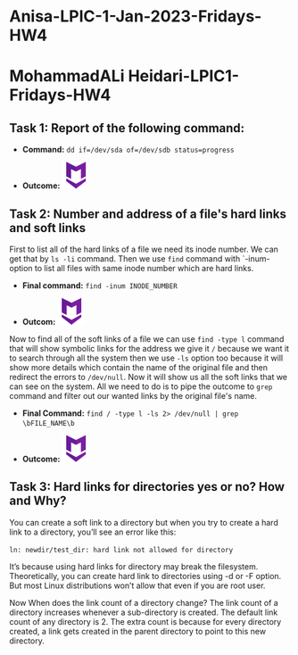 # Anisa-LPIC-1-Jan-2023-Fridays-HW4

# MohammadALi Heidari-LPIC1-Fridays-HW4
## Task 1: Report of the following command:

 - **Command:** `dd if=/dev/sda of=/dev/sdb status=progress`

- **Outcome:** 
![outcome](https://github.com/adam-p/markdown-here/raw/master/src/common/images/icon48.png "Task1")

## Task 2: Number and address of a file's hard links and soft links

First to list all of the hard links of a file we need its inode number. We can get that by `ls -li` command. Then we use `find` command with `-inum- option to list all files with same inode number which are hard links.
 - **Final command:** `find -inum INODE_NUMBER`

- **Outcom:**
![outcome](https://github.com/adam-p/markdown-here/raw/master/src/common/images/icon48.png "Task2-1")

Now to find all of the soft links of a file we can use `find -type l` command that will show symbolic links for the address we give it `/` because we want it to search through all the system then we use `-ls` option too because it will show more details which contain the name of the original file and then redirect the errors to `/dev/null`. Now it will show us all the soft links that we can see on the system. All we need to do is to pipe the outcome to `grep` command and filter out our wanted links by the original file's name.

- **Final Command:** `find / -type l -ls 2> /dev/null | grep \bFILE_NAME\b`

- **Outcome:** 
![outcome](https://github.com/adam-p/markdown-here/raw/master/src/common/images/icon48.png "Task2-2")

## Task 3: Hard links for directories yes or no? How and Why?

You can create a soft link to a directory but when you try to create a hard link to a directory, you’ll see an error like this: 

`ln: newdir/test_dir: hard link not allowed for directory` 

It’s because using hard links for directory may break the filesystem. Theoretically, you can create hard link to directories using -d or -F option. But most Linux distributions won’t allow that even if you are root user.

Now When does the link count of a directory change?
The link count of a directory increases whenever a sub-directory is created. The default link count of any directory is 2. The extra count is because for every directory created, a link gets created in the parent directory to point to this new directory.
